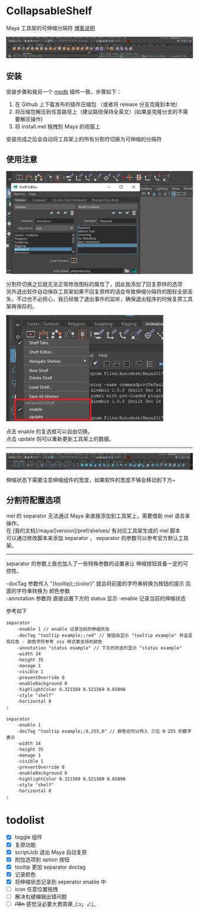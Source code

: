 # CollapsableShelf
Maya 工具架的可伸缩分隔符 [博客说明](https://blog.l0v0.com/posts/204db704.html)

![alt](img/01.gif)

## 安装 

安装步骤和我另一个 [mpdb](https://github.com/FXTD-ODYSSEY/mpdb) 插件一致，步骤如下：

1. 在 Github 上下载发布的插件压缩包 （或者将 release 分支克隆到本地）
2. 将压缩包解压到任意路径上（建议路径保持全英文）(如果是克隆分支的不需要解压操作)
3. 将 install.mel 拖拽到 Maya 的视窗上 

安装完成之后会自动将工具架上的所有分割符切换为可伸缩的分隔符

## 使用注意

![alt](img/02.png)

分割符切换之后就无法正常修改图标的属性了，因此我添加了回复原样的选项      
另外退出软件自动保存工具架如果不回复原样的话会导致伸缩分隔符的图标全部丢失，不过也不必担心，我已经做了退出事件的监听，确保退出程序的时候复原工具架再保存的。

![alt](img/03.png)

点击 enable 的复选框可以自由切换。      
点击 update 则可以重新更新工具架上的数据。

---

![alt](img/04.gif)

伸缩状态下需要注意伸缩组件的宽度，如果软件的宽度不够会移动到下方~


## 分割符配置选项

mel 的 separator 无法通过 Maya 来直接添加到工具架上，需要借助 mel 语言来操作。    
在 [我的文档]/maya/[version]/pref/shelves/ 有对应工具架生成的 mel 脚本     
可以通过修改脚本来添加 separator ， separator 的参数可以参考官方默认工具架。

---

separator 的参数上我也加入了一些特殊参数的设置来让 伸缩按钮具备一定的可控性。

-docTag 参数传入 "{tooltip};;{color}" 就会将前面的字符串转换为按钮的提示 后面的字符串转换为 颜色参数     
-annotation 参数则 直接设置下方的 status 显示
-enable 记录当前的伸缩状态

参考如下
```mel
separator
    -enable 1 // enable 记录当前的伸缩状态
    -docTag "tooltip example;;red" // 按钮会显示 "tooltip example" 并且呈现红色 - 颜色字符参考 css 样式表支持的颜色
    -annotation "status example" // 下方的状态栏显示 "status example"
    -width 34
    -height 35
    -manage 1
    -visible 1
    -preventOverride 0
    -enableBackground 0
    -highlightColor 0.321569 0.521569 0.65098 
    -style "shelf" 
    -horizontal 0
;

separator
    -enable 1
    -docTag "tooltip example;;0,255,0" // 颜色也可以传入 三位 0-255 的数字表示
    -width 34
    -height 35
    -manage 1
    -visible 1
    -preventOverride 0
    -enableBackground 0
    -highlightColor 0.321569 0.521569 0.65098 
    -style "shelf" 
    -horizontal 0
;
```

# todolist

- [x] toggle 组件
- [x] 复原功能
- [x] scriptJob 退出 Maya 自动复原
- [x] 附加选项到 option 按钮
- [x] tooltip 更加 separator doctag
- [x] 记录颜色
- [x] 将伸缩状态记录到 seperator enable 中
- [ ] icon 任意位置拖拽
- [ ] 解决右键编辑出错问题
- [ ] ~~i18n~~ 感觉没必要大费周章_(:з」∠)_
